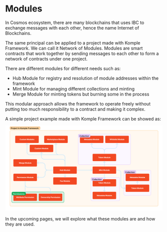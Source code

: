 # Modules

In Cosmos ecosystem, there are many blockchains that uses IBC to exchange messages with each other, hence the name Internet of Blockchains.

The same principal can be applied to a project made with Komple Framework. We can call it Network of Modules.
Modules are smart contracts that work together by sending messages to each other to form a network of contracts under one project.

There are different modules for different needs such as:

- Hub Module for registry and resolution of module addresses within the framework
- Mint Module for managing different collections and minting
- Merge Module for minting tokens but burning some in the process

This modular approach allows the framework to operate freely without putting too much responsibility to a contract and making it complex.

A simple project example made with Komple Framework can be showed as:

![Project Structure in Komple Framework](/img/diagrams/project.png)

In the upcoming pages, we will explore what these modules are and how they are used.
